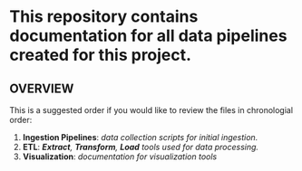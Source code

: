 # This repository contains documentation for all data pipelines created for this project.

## OVERVIEW
This is a suggested order if you would like to review the files in chronologial order:
1. **Ingestion Pipelines**: _data collection scripts for initial ingestion._
2.  **ETL**: _**_Extract_**, **_Transform_**, **_Load_** tools used for data processing._
3.  **Visualization**: _documentation for visualization tools_
